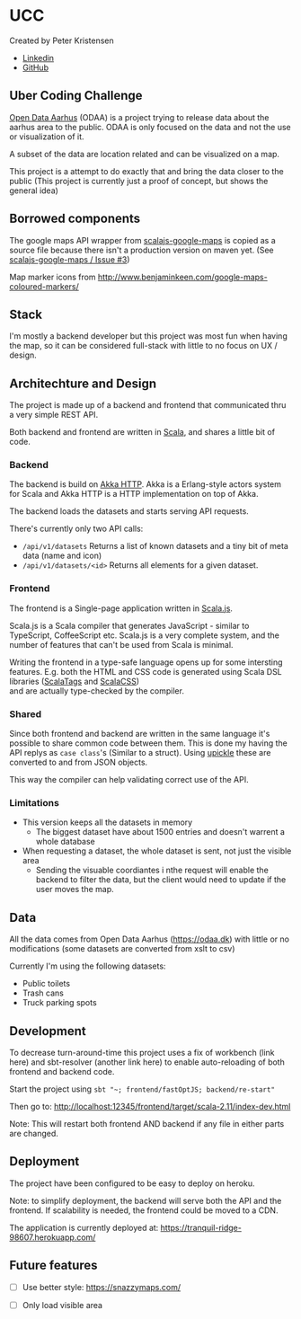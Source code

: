 # UCC

Created by Peter Kristensen

- [Linkedin](https://www.linkedin.com/in/pekri)
- [GitHub](https://github.com/ptxmac/)

## Uber Coding Challenge

[Open Data Aarhus](https://odaa.dk) (ODAA) is a project trying to release data about the aarhus area to the public. 
ODAA is only focused on the data and not the use or visualization of it.
  
A subset of the data are location related and can be visualized on a map. 

This project is a attempt to do exactly that and bring the data closer to the public 
(This project is currently just a proof of concept, but shows the general idea)


## Borrowed components

The google maps API wrapper from [scalajs-google-maps](https://github.com/coreyauger/scalajs-google-maps)
 is copied as a source file because there isn't a production version on maven yet. 
(See [scalajs-google-maps / Issue #3](https://github.com/coreyauger/scalajs-google-maps/issues/3))

Map marker icons from <http://www.benjaminkeen.com/google-maps-coloured-markers/>

## Stack

I'm mostly a backend developer but this project was most fun when having the map, so it can be 
considered full-stack with little to no focus on UX / design.  

## Architechture and Design

The project is made up of a backend and frontend that communicated thru a very simple REST API.

Both backend and frontend are written in [Scala](http://scala-lang.org), and shares a little bit of code. 


### Backend

The backend is build on [Akka HTTP](http://doc.akka.io/docs/akka/2.4.10/scala/http/introduction.html). 
Akka is a Erlang-style actors system for Scala and Akka HTTP is a HTTP implementation on top of Akka.
  
The backend loads the datasets and starts serving API requests.

There's currently only two API calls:

- `/api/v1/datasets` Returns a list of known datasets and a tiny bit of meta data (name and icon)
- `/api/v1/datasets/<id>` Returns all elements for a given dataset.

### Frontend

The frontend is a Single-page application written in [Scala.js](https://scala-js.org). 

Scala.js is a Scala compiler that generates JavaScript - similar to TypeScript, CoffeeScript etc. Scala.js is a very 
complete system, and the number of features that can't be used from Scala is minimal.

Writing the frontend in a type-safe language opens up for some intersting features. 
E.g. both the HTML and CSS code is generated using Scala DSL libraries 
([ScalaTags](http://www.lihaoyi.com/scalatags/) and [ScalaCSS](https://japgolly.github.io/scalacss/book/))  
and are actually type-checked by the compiler.

### Shared

Since both frontend and backend are written in the same language it's possible to share common code between 
them. This is done my having the API replys as `case class`'s (Similar to a struct). Using [upickle](http://www.lihaoyi.com/upickle-pprint/upickle/) 
these are converted to and from JSON objects.

This way the compiler can help validating correct use of the API.

### Limitations 

- This version keeps all the datasets in memory     
  - The biggest dataset have about 1500 entries and doesn't warrent a whole database
- When requesting a dataset, the whole dataset is sent, not just the visible area
  - Sending the visuable coordiantes i nthe request will enable the backend to filter the data, but the client would need to update if the user moves the map.

## Data

All the data comes from Open Data Aarhus (<https://odaa.dk>) with little or no modifications (some datasets are converted from xslt to csv)

Currently I'm using the following datasets:

- Public toilets
- Trash cans
- Truck parking spots


## Development

To decrease turn-around-time this project uses a fix of workbench (link here) and sbt-resolver (another link here) to enable auto-reloading of both frontend and backend code.

Start the project using `sbt "~; frontend/fastOptJS; backend/re-start"`

Then go to: <http://localhost:12345/frontend/target/scala-2.11/index-dev.html>

Note: This will restart both frontend AND backend if any file in either parts are changed.

## Deployment

The project have been configured to be easy to deploy on heroku.

Note: to simplify deployment, the backend will serve both the API and the frontend. If scalability is needed, the frontend could be moved to a CDN.

The application is currently deployed at: https://tranquil-ridge-98607.herokuapp.com/

## Future features

- [ ] Use better style: <https://snazzymaps.com/>
- [ ] Only load visible area

